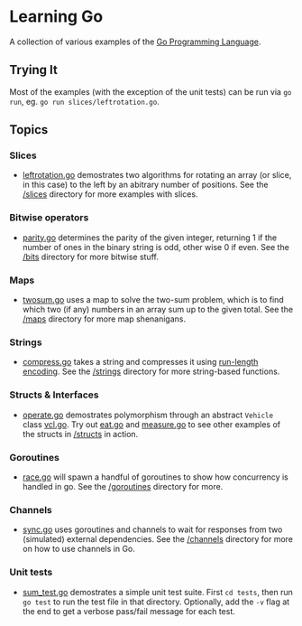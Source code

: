# Learning Go
A collection of various examples of the [Go Programming Language](https://golang.org/).

## Trying It

Most of the examples (with the exception of the unit tests) can be run via `go run`, eg. `go run slices/leftrotation.go`.

## Topics

### Slices

* [leftrotation.go](/slices/leftrotation.go) demostrates two algorithms for rotating an array (or slice, in this case) to the left by an abitrary number of positions. See the [/slices](/slices) directory for more examples with slices.

### Bitwise operators

* [parity.go](/bits/parity.go) determines the parity of the given integer, returning 1 if the number of ones in the binary string is odd, other wise 0 if even. See the [/bits](/bits) directory for more bitwise stuff.

### Maps

* [twosum.go](/maps/twosum.go) uses a map to solve the two-sum problem, which is to find which two (if any) numbers in an array sum up to the given total. See the [/maps](/maps) directory for more map shenanigans.

### Strings

* [compress.go](/strings/compress.go) takes a string and compresses it using [run-length encoding](https://en.wikipedia.org/wiki/Run-length_encoding). See the [/strings](/strings) directory for more string-based functions.

### Structs & Interfaces

* [operate.go](/structs/operate.go) demostrates polymorphism through an abstract `Vehicle` class [vcl.go](/structs/vcl/vcl.go). Try out [eat.go](/structs/eat.go) and [measure.go](/structs/measure.go) to see other examples of the structs in [/structs](/structs) in action. 

### Goroutines

* [race.go](/goroutines/race.go) will spawn a handful of goroutines to show how concurrency is handled in go. See the [/goroutines](/goroutines) directory for more.

### Channels

* [sync.go](/channels/sync.go) uses goroutines and channels to wait for responses from two (simulated) external dependencies. See the [/channels](/channels) directory for more on how to use channels in Go. 

### Unit tests
* [sum_test.go](/tests/sum_test.go) demostrates a simple unit test suite. First `cd tests`, then run `go test` to run the test file in that directory. Optionally, add the `-v` flag at the end to get a verbose pass/fail message for each test.
